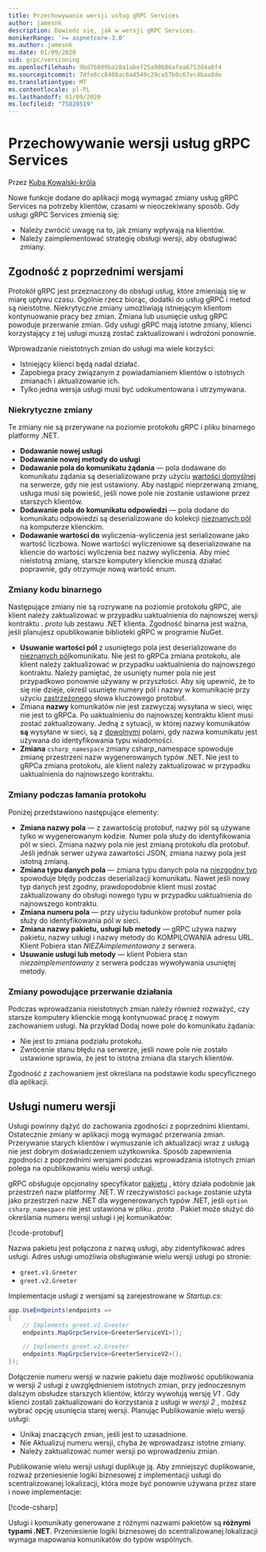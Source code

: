 ```yaml
---
title: Przechowywanie wersji usług gRPC Services
author: jamesnk
description: Dowiedz się, jak w wersji gRPC Services.
monikerRange: '>= aspnetcore-3.0'
ms.author: jamesnk
ms.date: 01/09/2020
uid: grpc/versioning
ms.openlocfilehash: 9bd76009ba28a1abef25a98686afea6753d4a8f4
ms.sourcegitcommit: 7dfe6cc8408ac6a4549c29ca57b0c67ec4baa8de
ms.translationtype: MT
ms.contentlocale: pl-PL
ms.lasthandoff: 01/09/2020
ms.locfileid: "75828519"
---
```

# <a name="versioning-grpc-services"></a>Przechowywanie wersji usług gRPC Services

Przez [Kuba Kowalski-króla](https://twitter.com/jamesnk)

Nowe funkcje dodane do aplikacji mogą wymagać zmiany usług gRPC Services na potrzeby klientów, czasami w nieoczekiwany sposób. Gdy usługi gRPC Services zmienią się:

* Należy zwrócić uwagę na to, jak zmiany wpływają na klientów.
* Należy zaimplementować strategię obsługi wersji, aby obsługiwać zmiany.

## <a name="backwards-compatibility"></a>Zgodność z poprzednimi wersjami

Protokół gRPC jest przeznaczony do obsługi usług, które zmieniają się w miarę upływu czasu. Ogólnie rzecz biorąc, dodatki do usług gRPC i metod są nieistotne. Niekrytyczne zmiany umożliwiają istniejącym klientom kontynuowanie pracy bez zmian. Zmiana lub usunięcie usług gRPC powoduje przerwanie zmian. Gdy usługi gRPC mają istotne zmiany, klienci korzystający z tej usługi muszą zostać zaktualizowani i wdrożoni ponownie.

Wprowadzanie nieistotnych zmian do usługi ma wiele korzyści:

* Istniejący klienci będą nadal działać.
* Zapobiega pracy związanym z powiadamianiem klientów o istotnych zmianach i aktualizowanie ich.
* Tylko jedna wersja usługi musi być udokumentowana i utrzymywana.

### <a name="non-breaking-changes"></a>Niekrytyczne zmiany

Te zmiany nie są przerywane na poziomie protokołu gRPC i pliku binarnego platformy .NET.

* **Dodawanie nowej usługi**
* **Dodawanie nowej metody do usługi**
* **Dodawanie pola do komunikatu żądania** — pola dodawane do komunikatu żądania są deserializowane przy użyciu [wartości domyślnej](https://developers.google.com/protocol-buffers/docs/proto3#default) na serwerze, gdy nie jest ustawiony. Aby nastąpić nieprzerwaną zmianę, usługa musi się powieść, jeśli nowe pole nie zostanie ustawione przez starszych klientów.
* **Dodawanie pola do komunikatu odpowiedzi** — pola dodane do komunikatu odpowiedzi są deserializowane do kolekcji [nieznanych pól](https://developers.google.com/protocol-buffers/docs/proto3#unknowns) na komputerze klienckim.
* **Dodawanie wartości do** wyliczenia-wyliczenia jest serializowane jako wartość liczbowa. Nowe wartości wyliczeniowe są deserializowane na kliencie do wartości wyliczenia bez nazwy wyliczenia. Aby mieć nieistotną zmianę, starsze komputery klienckie muszą działać poprawnie, gdy otrzymuje nową wartość enum.

### <a name="binary-breaking-changes"></a>Zmiany kodu binarnego

Następujące zmiany nie są rozrywane na poziomie protokołu gRPC, ale klient należy zaktualizować w przypadku uaktualnienia do najnowszej wersji kontraktu *. proto* lub zestawu .NET klienta. Zgodność binarna jest ważna, jeśli planujesz opublikowanie biblioteki gRPC w programie NuGet.

* **Usuwanie wartości pól** z usuniętego pola jest deserializowane do [nieznanych pól](https://developers.google.com/protocol-buffers/docs/proto3#unknowns)komunikatu. Nie jest to gRPCa zmiana protokołu, ale klient należy zaktualizować w przypadku uaktualnienia do najnowszego kontraktu. Należy pamiętać, że usunięty numer pola nie jest przypadkowo ponownie używany w przyszłości. Aby się upewnić, że to się nie dzieje, określ usunięte numery pól i nazwy w komunikacie przy użyciu [zastrzeżonego](https://developers.google.com/protocol-buffers/docs/proto3#reserved) słowa kluczowego protobuf.
* Zmiana **nazwy** komunikatów nie jest zazwyczaj wysyłana w sieci, więc nie jest to gRPCa. Po uaktualnieniu do najnowszej kontraktu klient musi zostać zaktualizowany. Jedną z sytuacji, w której nazwy komunikatów **są** wysyłane w sieci, są z [dowolnymi](https://developers.google.com/protocol-buffers/docs/proto3#any) polami, gdy nazwa komunikatu jest używana do identyfikowania typu wiadomości.
* **Zmiana** `csharp_namespace` zmiany csharp_namespace spowoduje zmianę przestrzeni nazw wygenerowanych typów .NET. Nie jest to gRPCa zmiana protokołu, ale klient należy zaktualizować w przypadku uaktualnienia do najnowszego kontraktu.

### <a name="protocol-breaking-changes"></a>Zmiany podczas łamania protokołu

Poniżej przedstawiono następujące elementy:

* **Zmiana nazwy pola** — z zawartością protobuf, nazwy pól są używane tylko w wygenerowanym kodzie. Numer pola służy do identyfikowania pól w sieci. Zmiana nazwy pola nie jest zmianą protokołu dla protobuf. Jeśli jednak serwer używa zawartości JSON, zmiana nazwy pola jest istotną zmianą.
* **Zmiana typu danych pola** — zmiana typu danych pola na [niezgodny typ](https://developers.google.com/protocol-buffers/docs/proto3#updating) spowoduje błędy podczas deserializacji komunikatu. Nawet jeśli nowy typ danych jest zgodny, prawdopodobnie klient musi zostać zaktualizowany do obsługi nowego typu w przypadku uaktualnienia do najnowszego kontraktu.
* **Zmiana numeru pola** — przy użyciu ładunków protobuf numer pola służy do identyfikowania pól w sieci.
* **Zmiana nazwy pakietu, usługi lub metody** — gRPC używa nazwy pakietu, nazwy usługi i nazwy metody do KOMPILOWANIA adresu URL. Klient Pobiera stan *NIEZAimplementowany* z serwera.
* **Usuwanie usługi lub metody** — klient Pobiera stan *niezaimplementowany* z serwera podczas wywoływania usuniętej metody.

### <a name="behavior-breaking-changes"></a>Zmiany powodujące przerwanie działania

Podczas wprowadzania nieistotnych zmian należy również rozważyć, czy starsze komputery klienckie mogą kontynuować pracę z nowym zachowaniem usługi. Na przykład Dodaj nowe pole do komunikatu żądania:

* Nie jest to zmiana podziału protokołu.
* Zwrócenie stanu błędu na serwerze, jeśli nowe pole nie zostało ustawione sprawia, że jest to istotna zmiana dla starych klientów.

Zgodność z zachowaniem jest określana na podstawie kodu specyficznego dla aplikacji.

## <a name="version-number-services"></a>Usługi numeru wersji

Usługi powinny dążyć do zachowania zgodności z poprzednimi klientami. Ostatecznie zmiany w aplikacji mogą wymagać przerwania zmian. Przerywanie starych klientów i wymuszanie ich aktualizacji wraz z usługą nie jest dobrym doświadczeniem użytkownika. Sposób zapewnienia zgodności z poprzednimi wersjami podczas wprowadzania istotnych zmian polega na opublikowaniu wielu wersji usługi.

gRPC obsługuje opcjonalny specyfikator [pakietu](https://developers.google.com/protocol-buffers/docs/proto3#packages) , który działa podobnie jak przestrzeń nazw platformy .NET. W rzeczywistości `package` zostanie użyta jako przestrzeń nazw .NET dla wygenerowanych typów .NET, jeśli `option csharp_namespace` nie jest ustawiona w pliku *. proto* . Pakiet może służyć do określania numeru wersji usługi i jej komunikatów:

[!code-protobuf[](versioning/sample/greet.v1.proto?highlight=3)]

Nazwa pakietu jest połączona z nazwą usługi, aby zidentyfikować adres usługi. Adres usługi umożliwia obsługiwanie wielu wersji usługi po stronie:

* `greet.v1.Greeter`
* `greet.v2.Greeter`

Implementacje usługi z wersjami są zarejestrowane w *Startup.cs*:

```csharp
app.UseEndpoints(endpoints =>
{
    // Implements greet.v1.Greeter
    endpoints.MapGrpcService<GreeterServiceV1>();

    // Implements greet.v2.Greeter
    endpoints.MapGrpcService<GreeterServiceV2>();
});
```

Dołączenie numeru wersji w nazwie pakietu daje możliwość opublikowania w wersji *2* usługi z uwzględnieniem istotnych zmian, przy jednoczesnym dalszym obsłudze starszych klientów, którzy wywołują wersję *V1* . Gdy klienci zostali zaktualizowani do korzystania z usługi w *wersji 2* , możesz wybrać opcję usunięcia starej wersji. Planując Publikowanie wielu wersji usługi:

* Unikaj znaczących zmian, jeśli jest to uzasadnione.
* Nie Aktualizuj numeru wersji, chyba że wprowadzasz istotne zmiany.
* Należy zaktualizować numer wersji po wprowadzeniu zmian.

Publikowanie wielu wersji usługi duplikuje ją. Aby zmniejszyć duplikowanie, rozważ przeniesienie logiki biznesowej z implementacji usługi do scentralizowanej lokalizacji, która może być ponownie używana przez stare i nowe implementacje:

[!code-csharp[](versioning/sample/GreeterServiceV1.cs?highlight=10,19)]

Usługi i komunikaty generowane z różnymi nazwami pakietów są **różnymi typami .NET**. Przeniesienie logiki biznesowej do scentralizowanej lokalizacji wymaga mapowania komunikatów do typów wspólnych.
